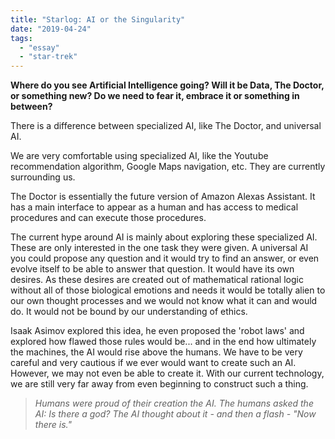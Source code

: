 ```yaml
---
title: "Starlog: AI or the Singularity"
date: "2019-04-24"
tags: 
  - "essay"
  - "star-trek"
---
```


**Where do you see Artificial Intelligence going? Will it be Data, The Doctor, or something new? Do we need to fear it, embrace it or something in between?** 

There is a difference between specialized AI, like The Doctor, and universal AI.

We are very comfortable using specialized AI, like the Youtube recommendation algorithm, Google Maps navigation, etc. They are currently surrounding us.

The Doctor is essentially the future version of Amazon Alexas Assistant. It has a main interface to appear as a human and has access to medical procedures and can execute those procedures.

The current hype around AI is mainly about exploring these specialized AI. These are only interested in the one task they were given. A universal AI you could propose any question and it would try to find an answer, or even evolve itself to be able to answer that question. It would have its own desires. As these desires are created out of mathematical rational logic without all of those biological emotions and needs it would be totally alien to our own thought processes and we would not know what it can and would do. It would not be bound by our understanding of ethics.

Isaak Asimov explored this idea, he even proposed the 'robot laws' and explored how flawed those rules would be... and in the end how ultimately the machines, the AI would rise above the humans. We have to be very careful and very cautious if we ever would want to create such an AI. However, we may not even be able to create it. With our current technology, we are still very far away from even beginning to construct such a thing.

> _Humans were proud of their creation the AI. The humans asked the AI: Is there a god? The AI thought about it - and then a flash - "Now there is."_
